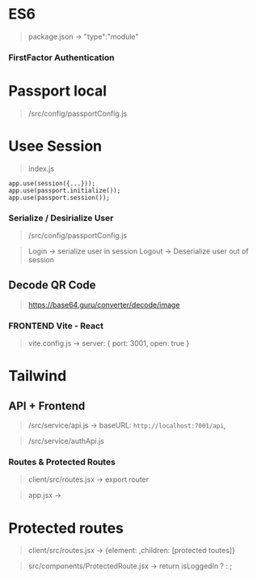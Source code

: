 # ES6

> package.json -> "type":"module"

### FirstFactor Authentication

# Passport local

> /src/config/passportConfig.js

# Usee Session

> index.js

```
app.use(session({...}));
app.use(passport.initialize());
app.use(passport.session());
```

### Serialize / Desirialize User

> /src/config/passportConfig.js

> Login -> serialize user in session
> Logout -> Deserialize user out of session

## Decode QR Code

> https://base64.guru/converter/decode/image

### FRONTEND Vite - React

> vite.config.js -> server: { port: 3001, open: true }

# Tailwind

## API + Frontend

> /src/service/api.js -> baseURL: `http://localhost:7001/api`,

> /src/service/authApi.js

### Routes & Protected Routes

> client/src/routes.jsx -> export router

> app.jsx -> <RouterProvider router="router" />

# Protected routes

> client/src/routes.jsx -> {element: <ProtectedRoute />,children: [protected toutes]}

> src/components/ProtectedRoute.jsx -> return isLoggedIn ? <Outlet /> : <Navigate to="/login" />;
